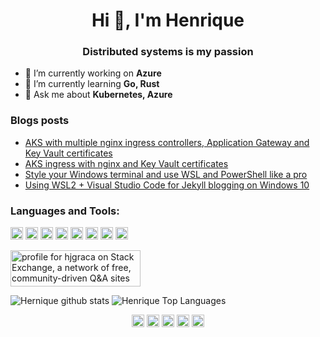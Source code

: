 <h1 align="center">Hi 👋, I'm Henrique</h1>
<h3 align="center">Distributed systems is my passion</h3>

- 🔭 I’m currently working on **Azure**
- 🌱 I’m currently learning **Go, Rust**
- 💬 Ask me about **Kubernetes, Azure**

### Blogs posts
<!-- BLOG-POST-LIST:START -->
- [AKS with multiple nginx ingress controllers, Application Gateway and Key Vault certificates](https://dev.to/hjgraca/aks-with-multiple-nginx-ingress-controllers-application-gateway-and-key-vault-certificates-47b1)
- [AKS ingress with nginx and Key Vault certificates](https://dev.to/hjgraca/aks-ingress-with-nginx-and-key-vault-certificates-2kma)
- [Style your Windows terminal and use WSL and PowerShell like a pro](https://dev.to/hjgraca/style-your-windows-terminal-and-use-wsl-and-powershell-like-a-pro-57fp)
- [Using WSL2 + Visual Studio Code for Jekyll blogging on Windows 10](https://dev.to/hjgraca/using-wsl2-visual-studio-code-for-jekyll-blogging-on-windows-10-516g)
<!-- BLOG-POST-LIST:END -->

### Languages and Tools:

<p align="left"><img src="https://cdn.jsdelivr.net/gh/devicons/devicon@v2.9.0/icons/csharp/csharp-original.svg" alt="csharp" width="20" height="20"/> <img src="https://cdn.jsdelivr.net/gh/devicons/devicon@v2.9.0/icons/docker/docker-original-wordmark.svg" alt="docker" width="20" height="20"/> <img src="https://cdn.jsdelivr.net/gh/devicons/devicon@v2.9.0/icons/dot-net/dot-net-original-wordmark.svg" alt="dotnet" width="20" height="20"/> <img src="https://cdn.jsdelivr.net/gh/devicons/devicon@v2.9.0/icons/javascript/javascript-original.svg" alt="javascript" width="20" height="20"/> <img src="https://cdn.jsdelivr.net/gh/devicons/devicon@v2.9.0/icons/mongodb/mongodb-original-wordmark.svg" alt="mongodb" width="20" height="20"/> <img src="https://cdn.jsdelivr.net/gh/devicons/devicon@v2.9.0/icons/redis/redis-original-wordmark.svg" alt="redis" width="20" height="20"/> <img src="https://cdn.jsdelivr.net/gh/devicons/devicon@v2.9.0/icons/nodejs/nodejs-original-wordmark.svg" alt="nodejs" width="20" height="20"/>
  <img src="https://cdn.jsdelivr.net/gh/devicons/devicon/icons/go/go-original.svg" alt="go" width="20" height="20"/>
</p>
<p align="center"> </p>

<a href="https://stackexchange.com/users/375981"><img src="https://stackexchange.com/users/flair/375981.png" width="208" height="58" alt="profile for hjgraca on Stack Exchange, a network of free, community-driven Q&amp;A sites" title="profile for hjgraca on Stack Exchange, a network of free, community-driven Q&amp;A sites"></a>

![Hernique github stats](https://github-readme-stats.vercel.app/api?username=hjgraca&show_icons=true&hide_border=true&count_private=true)
![Henrique Top Languages](https://github-readme-stats.vercel.app/api/top-langs/?username=hjgraca&hide=TeX&layout=compact&count_private=true)


<p align="center">
<a href="https://dev.to/hjgraca" target="blank"><img align="center" src="https://cdn.jsdelivr.net/npm/simple-icons@3.0.1/icons/dev-dot-to.svg" alt="hjgraca" height="20" width="20" /></a>
<a href="https://twitter.com/hjgraca" target="blank"><img align="center" src="https://cdn.jsdelivr.net/npm/simple-icons@3.0.1/icons/twitter.svg" alt="hjgraca" height="20" width="20" /></a>
<a href="https://linkedin.com/in/hjgraca" target="blank"><img align="center" src="https://cdn.jsdelivr.net/npm/simple-icons@3.0.1/icons/linkedin.svg" alt="hjgraca" height="20" width="20" /></a>
<a href="https://stackoverflow.com/users/727141" target="blank"><img align="center" src="https://cdn.jsdelivr.net/npm/simple-icons@3.0.1/icons/stackoverflow.svg" alt="727141" height="20" width="20" /></a>
<a href="https://medium.com/@hjgraca" target="blank"><img align="center" src="https://cdn.jsdelivr.net/npm/simple-icons@3.0.1/icons/medium.svg" alt="@hjgraca" height="20" width="20" /></a>
</p>
